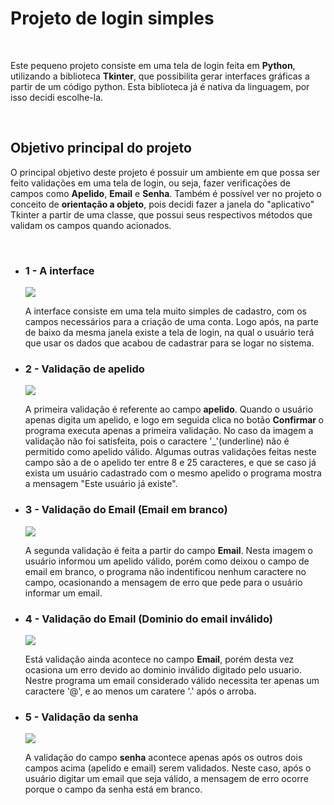 <h1> Projeto de login simples </h1> <br>
<p> Este pequeno projeto consiste em uma tela de login feita em <strong>Python</strong>, utilizando a biblioteca <strong>Tkinter</strong>, que possibilita gerar interfaces gráficas a partir de um código python. Esta biblioteca já é nativa da linguagem, por isso decidi escolhe-la. </p> <br>

<h2> Objetivo principal do projeto </h2>
<p>O principal objetivo deste projeto é possuir um ambiente em que possa ser feito validações em uma tela de login, ou seja, fazer verificações de campos como <b>Apelido</b>, <b>Email</b> e <b>Senha</b>. Também é possível ver no projeto o conceito de <strong>orientação a objeto</strong>, pois decidi fazer a janela do "aplicativo" Tkinter a partir de uma classe, que possui seus respectivos métodos que validam os campos quando acionados.</p>
<br>

<ul>
  <li>
    <h3>1 - A interface </h3>
    <img src='https://user-images.githubusercontent.com/65437607/109542017-4755df00-7aa3-11eb-963b-5f1d1061364e.png'>
    <p>A interface consiste em uma tela muito simples de cadastro, com os campos necessários para a criação de uma conta. Logo após, na parte de baixo da mesma janela existe a         tela de login, na qual o usuário terá que usar os dados que acabou de cadastrar para se logar no sistema. </p>
  </li>
  
  <li>
    <h3>2 - Validação de apelido </h3>
    <img src='https://user-images.githubusercontent.com/65437607/109542619-07432c00-7aa4-11eb-8213-e6c3e5259e39.png'>
    <p> A primeira validação é referente ao campo <strong>apelido</strong>. Quando o usuário apenas digita um apelido, e logo em seguida clica no botão <strong>Confirmar </strong>
        o programa executa apenas a primeira validação. No caso da imagem a validação não foi satisfeita, pois o caractere '_'(underline) não é permitido como apelido válido.        Algumas outras validações feitas neste campo são a de o apelido ter entre 8 e 25 caracteres, e que se caso já exista um usuário cadastrado com o mesmo apelido o programa 
     mostra a mensagem "Este usuário já existe".
    </p>
  </li>
  
   <li>
    <h3>3 - Validação do Email (Email em branco) </h3>
    <img src='https://user-images.githubusercontent.com/65437607/109543565-3908c280-7aa5-11eb-94a4-46fa301bec5b.png'>
    <p> 
      A segunda validação é feita a partir do campo <strong>Email</strong>. Nesta imagem o usuário informou um apelido válido, porém como deixou o campo de email em branco, o
      programa não indentificou nenhum caractere no campo, ocasionando a mensagem de erro que pede para o usuário informar um email.
    </p>
  </li>
  
   <li>
    <h3>4 - Validação do Email (Dominio do email inválido) </h3>
    <img src='https://user-images.githubusercontent.com/65437607/109544364-39ee2400-7aa6-11eb-955d-6b122c83b8fc.png'>
    <p> 
      Está validação ainda acontece no campo <strong>Email</strong>, porém desta vez ocasiona um erro devido ao dominio inválido digitado pelo usuario. Nestre programa
      um email considerado válido necessita ter apenas um caractere '@', e ao menos um caratere '.' após o arroba.
    </p>
  </li>
  
   <li>
    <h3>5 - Validação da senha </h3>
    <img src='https://user-images.githubusercontent.com/65437607/109544948-f21bcc80-7aa6-11eb-9074-e1b50a39ff7f.png'>
    <p> 
      A validação do campo <strong>senha</strong> acontece apenas após os outros dois campos acima (apelido e email) serem validados. Neste caso, após o usuário digitar um email       que seja válido, a mensagem de erro ocorre porque o campo da senha está em branco. 
    </p>
  </li>
  
</ul>
